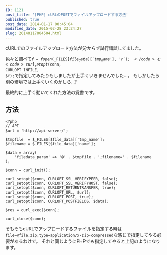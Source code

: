 ```yaml
---
ID: 1121
post_title: '[PHP] cURLのPOSTでファイルアップロードする方法'
published: true
post_date: 2014-01-17 00:45:04
modified_date: 2015-02-28 23:24:27
slug: 20140117004504.html
---
```

cURLでのファイルアップロード方法が分からず試行錯誤してました。

色々と調べて<code>$f = fopen($_FILES[$file_data]['tmp_name'], 'r');</code>を<code>curl_setopt($conn, CURLOPT_INFILE, $f);</code>で指定してみたりもしましたが上手くいきませんでした…。
<span class="text-muted">もしかしたら別の環境では上手くいくのかしら…?</span>

最終的に上手く動いてくれた方法の覚書です。

<!--more-->

<h2>方法</h2>

<pre><code class="language-php">&lt;?php
// API
$url = 'http://api-server/';

$tmpfile  = $_FILES[$file_data]['tmp_name'];
$filename = $_FILES[$file_data]['name'];

$data = array(
    'filedata_param' =&gt; '@' . $tmpfile . ';filename=' . $filename
);

$conn = curl_init();

curl_setopt($conn, CURLOPT_SSL_VERIFYPEER, false);
curl_setopt($conn, CURLOPT_SSL_VERIFYHOST, false);
curl_setopt($conn, CURLOPT_RETURNTRANSFER, true);
curl_setopt($conn, CURLOPT_URL, $url);
curl_setopt($conn, CURLOPT_POST, true);
curl_setopt($conn, CURLOPT_POSTFIELDS, $data);

$res = curl_exec($conn);

curl_close($conn); 
</code></pre>

そもそもcURLでアップロードするファイルを指定する時は<code>file=@file.zip;type=application/x-zip-compressed</code>な感じで指定してやる必要があるわけで。
それと同じようにPHPでも指定してやると上記のようになります。